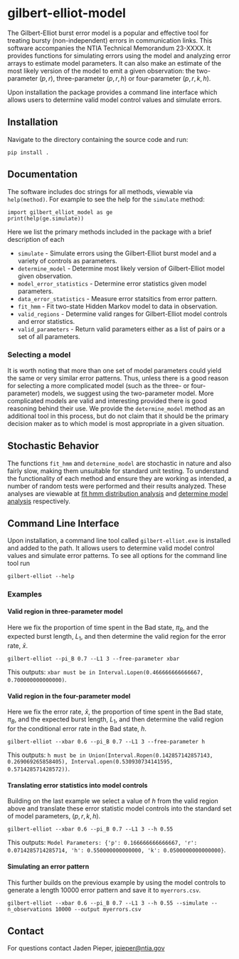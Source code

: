 # gilbert-elliot-model

The Gilbert-Elliot burst error model is a popular and effective tool for treating bursty (non-independent) errors in communication links.
This software accompanies the NTIA Technical Memorandum 23-XXXX.
It provides functions for simulating errors using the model and analyzing error arrays to estimate model parameters.
It can also make an estimate of the most likely version of the model to emit a given observation: the two-parameter $(p, r)$, three-parameter $(p, r, h)$ or four-parameter $(p, r, k, h)$.

Upon installation the package provides a command line interface which allows users to determine valid model control values and simulate errors.

## Installation
Navigate to the directory containing the source code and run:

```
pip install .
```

## Documentation
The software includes doc strings for all methods, viewable via `help(method)`.
For example to see the help for the `simulate` method:
```
import gilbert_elliot_model as ge
print(help(ge.simulate))
```

Here we list the primary methods included in the package with a brief description of each 
* `simulate` - Simulate errors using the Gilbert-Elliot burst model and a variety of controls as parameters.
* `determine_model` - Determine most likely version of Gilbert-Elliot model given observation.
* `model_error_statistics` - Determine error statistics given model parameters.
* `data_error_statistics` - Measure error statsitics from error pattern.
* `fit_hmm` - Fit two-state Hidden Markov model to data in observation.
* `valid_regions` - Determine valid ranges for Gilbert-Elliot model controls and error statistics.
* `valid_parameters` - Return valid parameters either as a list of pairs or a set of all parameters.

### Selecting a model

It is worth noting that more than one set of model parameters could yield the same or very similar error patterns.
Thus, unless there is a good reason for selecting a more complicated model (such as the three- or four-parameter) models, we suggest using the two-parameter model.
More complicated models are valid and interesting provided there is good reasoning behind their use. 
We provide the `determine_model` method as an additional tool in this process, but do not claim that it should be the primary decision maker as to which model is most appropriate in a given situation.

## Stochastic Behavior
The functions `fit_hmm` and `determine_model` are stochastic in nature and also fairly slow, making them unsuitable for standard unit testing.
To understand the functionality of each method and ensure they are working as intended, a number of random tests were performed and their results analyzed.
These analyses are viewable at
[fit hmm distribution analysis](https://nbviewer.org/github/NTIA/gilbert-elliot-model/blob/main/tests/distribution_analysis.ipynb)
and
[determine model analysis](https://nbviewer.org/github/NTIA/gilbert-elliot-model/blob/main/tests/determine_model_tests.ipynb)
respectively.

## Command Line Interface
Upon installation, a command line tool called `gilbert-elliot.exe` is installed and added to the path.
It allows users to determine valid model control values and simulate error patterns.
To see all options for the command line tool run 

```
gilbert-elliot --help
```

### Examples

#### Valid region in three-parameter model
Here we fix the proportion of time spent in the Bad state, $\pi_B$, and the expected burst length, $L_1$, and then determine the valid region for the error rate, $\bar{x}$.
```
gilbert-elliot --pi_B 0.7 --L1 3 --free-parameter xbar
```
This outputs: `xbar must be in Interval.Lopen(0.466666666666667, 0.700000000000000)`.

#### Valid region in the four-parameter model
Here we fix the error rate, $\bar{x}$, the proportion of time spent in the Bad state, $\pi_B$, and the expected burst length, $L_1$, and then determine the valid region for the conditional error rate in the Bad state, $h$.
```
gilbert-elliot --xbar 0.6 --pi_B 0.7 --L1 3 --free-parameter h
```
This outputs: `h must be in Union(Interval.Ropen(0.142857142857143, 0.269069265858405), Interval.open(0.530930734141595, 0.571428571428572))`.

#### Translating error statistics into model controls
Building on the last example we select a value of $h$ from the valid region above and translate these error statistic model controls into the standard set of model parameters, $(p, r, k, h)$. 
```
gilbert-elliot --xbar 0.6 --pi_B 0.7 --L1 3 --h 0.55
```
This outputs: `Model Parameters: {'p': 0.166666666666667, 'r': 0.0714285714285714, 'h': 0.550000000000000, 'k': 0.0500000000000000}`.

#### Simulating an error pattern
This further builds on the previous example by using the model controls to generate a length 10000 error pattern and save it to `myerrors.csv`.
```
gilbert-elliot --xbar 0.6 --pi_B 0.7 --L1 3 --h 0.55 --simulate --n_observations 10000 --output myerrors.csv
```



## Contact
For questions contact Jaden Pieper, jpieper@ntia.gov
